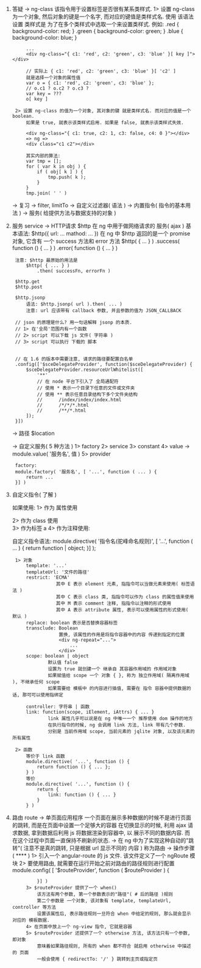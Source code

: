 1. 答疑
    -> ng-class
        该指令用于设置标签是否很有某系类样式.
        1> 设置 ng-class 为一个对象, 然后对象的键是一个名字, 而对应的键值是类样式名. 使用
            该语法设置 类样式是 为了在多个类样式中选取一个来设置类样式.
            例如:
            .red { background-color: red; }
            .green { background-color: green; }
            .blue { background-color: blue; }

            ...
            <div ng-class="{ c1: 'red', c2: 'green', c3: 'blue' }[ key ]"></div>

            // 实际上 { c1: 'red', c2: 'green', c3: 'blue' }[ 'c2' ]
            就是选择一个对象的属性值
            var o = { c1: 'red', c2: 'green', c3: 'blue' };
            // o.c1 ? o.c2 ? o.c3 ?
            var key = ???
            o[ key ]
        
        2> 设置 ng-class 的值为一个对象, 其对象的键 就是类样式名. 而对应的值是一个 boolean.
            如果是 true, 就表示该类样式启用. 如果是 false, 就表示该类样式失效.

            <div ng-class="{ c1: true, c2: 1, c3: false, c4: 0 }"></div>
            => ng =>
            <div class="c1 c2"></div>

            其实内部的算法:
            var tmp = [];
            for ( var k in obj ) {
                if ( obj[ k ] ) {
                    tmp.push( k );
                }
            }
            tmp.join( ' ' )

    -> 复习
        -> filter, limitTo
        -> 自定义过滤器( 语法 )
        -> 内置指令( 指令的基本用法 )
        -> 服务( 给提供方法与数据支持的对象 ) 

    
2. 服务 service
    -> HTTP请求
        $http 在 ng 中用于做网络请求的 服务( ajax )
        基本语法:
            $http({
                url: ...
                mathod: ...
            })
        在 ng 中 $http 返回的是一个 promise 对象, 它含有 一个 success 方法和 error 方法
            $http( { ... } )
                .success( function () { ... } )
                .error( function () { ... } )

        注意: $http 最原始的用法是
            $http( { ... } )
                .then( successFn, errorFn )
        
        $http.get
        $http.post

        $http.jsonp
            语法: $http.jsonp( url ).then( ... )
            注意: url 应该带有 callback 参数, 并且参数的值为 JSON_CALLBACK

        // json 的原理是什么? 用一句话解释 jsonp 的本质.
        // 1> 在'全局'范围内有一个函数
        // 2> script 可以下载 js 文件( 字符串 )
        // 3> script 可以执行 下载的 脚本


        // 在 1.6 的版本中需要注意, 请求的路径要配置白名单
        .config(['$sceDelegateProvider', function($sceDelegateProvider) {
            $sceDelegateProvider.resourceUrlWhitelist([
                '**'
                // 在 node 平台下引入了 全局通配符
                // 使用 * 表示一个目录下任意的文件或文件夹
                // 使用 ** 表示任意目录结构下多个文件夹结构
                //      /index/index/index.html
                //      /*/*/*.html
                //      /**/*.html
            ]);
        }])


    -> 路径 
        $location


    -> 自定义服务( 5 种方法 )
        1> factory
        2> service
        3> constant
        4> value        -> module.value( '服务名', 值 )
        5> provider

        factory: 
        module.factory( '服务名', [ '...', function ( ... ) {
            return ...
        }] )



3. 自定义指令( 了解 )

    如果使用:
        1> 作为 属性使用 <div ng-app></div>
        2> 作为 class 使用 <div class="ng-cloak"></div>
        3> 作为标签 a
        4> 作为注释使用: <!-- directive: 指令名 -->
        
    自定义指令语法:
        module.directive( '指令名(驼峰命名规则)', [ '...', function ( ... ) {
            return function | object;
        }] );

        1> 对象
            template: '...'
            templateUrl: '文件的路径'
            restrict: 'ECMA'
                       其中 E 表示 element 元素, 指指令可以当做元素来使用( 标签语法 )
                       其中 C 表示 class 类, 指指令可以作为 class 的属性值来使用
                       其中 M 表示 comment 注释, 指指令以注释的形式使用
                       其中 A 表示 attribute 属性, 表示可以使用属性的形式使用( 默认 )
            replace: boolean 表示是否替换容器标签
            transclude: Boolean 
                        置换, 该属性的作用是将指令容器中的内容 传递到指定的位置
                        <div ng-repeat="...">
                            ...
                        </div>
            scope: boolean | object
                    默认值 false
                    设置为 true 就创建一个 继承自 其容器作用域的 作用域对象
                    如果赋值给 scope 一个 对象 { }, 称为 独立作用域( 隔离作用域 ), 不继承任何 scope
                    如果需要给 模板中 的内容进行插值, 需要在 指令 容器中提供数据的话, 那可可以使用指绑定
                    
            controller: 字符串 | 函数
            link: function(scope, iElement, iAttrs) { ... }   
                    link 属性几乎可以说是在 ng 中唯一一个 推荐使用 dom 操作的地方
                    在执行指令的时候, ng 会调用 link 方法, link 带有几个参数.
                    分别是 当前作用域 scope, 当前元素的 jqlite 对象, 以及该元素的所有属性

        2> 函数
            等价于 link 函数
            module.directive( '...', function () {
                return function () { ... };
            } )
            等价
            module.directive( '...', function () {
                return {
                    link: function () { ... }
                }
            } )


4. 路由 route
    -> 单页面应用程序
        一个页面在展示多种数据的时候不是进行页面的跳转, 而是在页面中设置一个足够大的容器
        在切换显示的时候, 利用 ajax 请求数据, 拿到数据后利用 js 将数据渲染到容器中, 以
        展示不同的数据内容. 而在这个过程中页面一直保持不刷新的状态.
    -> 在 ng 中为了实现这种自动的"跳转"( 注意不是真的跳转, 只是根据 url 显示不同的 内容 ) 称为路由
        -> 操作步骤( **** )
            1> 引入一个 angular-route 的 js 文件. 该文件定义了一个 ngRoute 模块
            2> 要使用路由, 就需要在运行开始之前对路由的路径规则进行配置
                module.config( [ '$routeProvider', function ( $routeProvider ) {

                }] )
            3> $routeProvider 提供了一个 when()
                该方法有两个参数, 第一个参数表示的"路径"( # 后的路径 )规则
                第二个参数是 一个对象, 该对象有 template, templateUrl, controller 等方法
                设置该属性后, 表示路径规则一旦符合 when 中给定的规则, 那么就会显示对应的 模板数据.
            4> 在页面中放上一个 ng-view 指令, 它就是容器
            5> $routeProvider 还提供了一个 otherwise 方法, 该方法只有一个参数, 即对象
                意味着如果路径规则, 所有的 when 都不符合 就启用 otherwise 中描述的 页面
                一般会使用 { redirectTo: '/' } 跳转到主页或指定页
